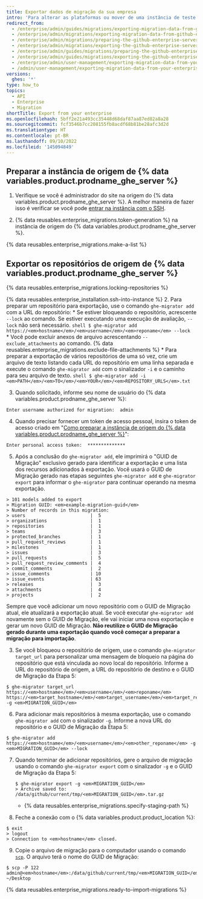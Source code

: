 ```yaml
---
title: Exportar dados de migração da sua empresa
intro: 'Para alterar as plataformas ou mover de uma instância de teste para uma instância de produção você pode exportar os dados de migração de uma instância do {% data variables.product.prodname_ghe_server %} preparando a instância, bloqueando os repositórios e gerando um arquivo de migração.'
redirect_from:
  - /enterprise/admin/guides/migrations/exporting-migration-data-from-github-enterprise
  - /enterprise/admin/migrations/exporting-migration-data-from-github-enterprise-server
  - /enterprise/admin/migrations/preparing-the-github-enterprise-server-source-instance
  - /enterprise/admin/migrations/exporting-the-github-enterprise-server-source-repositories
  - /enterprise/admin/guides/migrations/preparing-the-github-enterprise-source-instance
  - /enterprise/admin/guides/migrations/exporting-the-github-enterprise-source-repositories
  - /enterprise/admin/user-management/exporting-migration-data-from-your-enterprise
  - /admin/user-management/exporting-migration-data-from-your-enterprise
versions:
  ghes: '*'
type: how_to
topics:
  - API
  - Enterprise
  - Migration
shortTitle: Export from your enterprise
ms.openlocfilehash: 5bff2e21a493cc35448d68daf87aa87ed82a8a28
ms.sourcegitcommit: fcf3546b7cc208155fb8acdf68b81be28afc3d2d
ms.translationtype: HT
ms.contentlocale: pt-BR
ms.lasthandoff: 09/10/2022
ms.locfileid: '145094849'
---
```

## Preparar a instância de origem de {% data variables.product.prodname_ghe_server %}

1. Verifique se você é administrador do site na origem do {% data variables.product.prodname_ghe_server %}. A melhor maneira de fazer isso é verificar se você pode [entrar na instância com o SSH](/enterprise/admin/guides/installation/accessing-the-administrative-shell-ssh/).

2. {% data reusables.enterprise_migrations.token-generation %} na instância de origem do {% data variables.product.prodname_ghe_server %}.

{% data reusables.enterprise_migrations.make-a-list %}

## Exportar os repositórios de origem de {% data variables.product.prodname_ghe_server %}

{% data reusables.enterprise_migrations.locking-repositories %}

{% data reusables.enterprise_installation.ssh-into-instance %}
2. Para preparar um repositório para exportação, use o comando `ghe-migrator add` com a URL do repositório:
    * Se estiver bloqueando o repositório, acrescente `--lock` ao comando. Se estiver executando uma execução de avaliação, `--lock` não será necessário.
      ```shell
      $ ghe-migrator add https://<em>hostname</em>/<em>username</em>/<em>reponame</em> --lock
      ```
    * Você pode excluir anexos de arquivo acrescentando `--exclude_attachments` ao comando. {% data reusables.enterprise_migrations.exclude-file-attachments %}
    * Para preparar a exportação de vários repositórios de uma só vez, crie um arquivo de texto listando cada URL do repositório em uma linha separada e execute o comando `ghe-migrator add` com o sinalizador `-i` e o caminho para seu arquivo de texto.
      ```shell
      $ ghe-migrator add -i <em>PATH</em>/<em>TO</em>/<em>YOUR</em>/<em>REPOSITORY_URLS</em>.txt
      ```

3. Quando solicitado, informe seu nome de usuário do {% data variables.product.prodname_ghe_server %}:
  ```shell
  Enter username authorized for migration:  admin
  ```
4. Quando precisar fornecer um token de acesso pessoal, insira o token de acesso criado em "[Como preparar a instância de origem do {% data variables.product.prodname_ghe_server %}](#preparing-the-github-enterprise-server-source-instance)":
  ```shell
  Enter personal access token:  **************
  ```
5. Após a conclusão do `ghe-migrator add`, ele imprimirá o "GUID de Migração" exclusivo gerado para identificar a exportação e uma lista dos recursos adicionados à exportação. Você usará o GUID de Migração gerado nas etapas seguintes `ghe-migrator add` e `ghe-migrator export` para informar o `ghe-migrator` para continuar operando na mesma exportação.
  ```shell
  > 101 models added to export
  > Migration GUID: <em>example-migration-guid</em>
  > Number of records in this migration:
  > users                        |  5
  > organizations                |  1
  > repositories                 |  1
  > teams                        |  3
  > protected_branches           |  1
  > pull_request_reviews         |  1
  > milestones                   |  1
  > issues                       |  3
  > pull_requests                |  5
  > pull_request_review_comments |  4
  > commit_comments              |  2
  > issue_comments               | 10
  > issue_events                 | 63
  > releases                     |  3
  > attachments                  |  4
  > projects                     |  2
  ```
  Sempre que você adicionar um novo repositório com o GUID de Migração atual, ele atualizará a exportação atual. Se você executar `ghe-migrator add` novamente sem o GUID de Migração, ele vai iniciar uma nova exportação e gerar um novo GUID de Migração. **Não reutilize o GUID de Migração gerado durante uma exportação quando você começar a preparar a migração para importação**.

3. Se você bloqueou o repositório de origem, use o comando `ghe-migrator target_url` para personalizar uma mensagem de bloqueio na página do repositório que está vinculada ao novo local do repositório. Informe a URL do repositório de origem, a URL do repositório de destino e o GUID de Migração da Etapa 5:

  ```shell
  $ ghe-migrator target_url https://<em>hostname</em>/<em>username</em>/<em>reponame</em> https://<em>target_hostname</em>/<em>target_username</em>/<em>target_reponame</em> -g <em>MIGRATION_GUID</em>
  ```

6. Para adicionar mais repositórios à mesma exportação, use o comando `ghe-migrator add` com o sinalizador `-g`. Informe a nova URL do repositório e o GUID de Migração da Etapa 5:
  ```shell
  $ ghe-migrator add https://<em>hostname</em>/<em>username</em>/<em>other_reponame</em> -g <em>MIGRATION_GUID</em> --lock
  ```
7. Quando terminar de adicionar repositórios, gere o arquivo de migração usando o comando `ghe-migrator export` com o sinalizador `-g` e o GUID de Migração da Etapa 5:
    ```shell
    $ ghe-migrator export -g <em>MIGRATION_GUID</em>
    > Archive saved to: /data/github/current/tmp/<em>MIGRATION_GUID</em>.tar.gz
    ```
    * {% data reusables.enterprise_migrations.specify-staging-path %}

8. Feche a conexão com o {% data variables.product.product_location %}:
  ```shell
  $ exit
  > logout
  > Connection to <em>hostname</em> closed.
  ```
9. Copie o arquivo de migração para o computador usando o comando [`scp`](https://acloudguru.com/blog/engineering/ssh-and-scp-howto-tips-tricks#scp). O arquivo terá o nome do GUID de Migração:
  ```shell
  $ scp -P 122 admin@<em>hostname</em>:/data/github/current/tmp/<em>MIGRATION_GUID</em>.tar.gz ~/Desktop
  ```
{% data reusables.enterprise_migrations.ready-to-import-migrations %}
